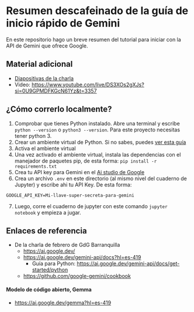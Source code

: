 # Resumen descafeinado de la guía de inicio rápido de Gemini

En este repositorio hago un breve resumen del tutorial para iniciar con la API  de Gemini que ofrece Google.

## Material adicional
- [Diapositivas de la charla](https://docs.google.com/presentation/d/16hAiguZxSsllFlU2eq7mbtb1whBbvnUI/edit?usp=sharing&ouid=102956723374392876682&rtpof=true&sd=true)
- Video: https://www.youtube.com/live/DS3XOs2gXJs?si=0U9GPMDFKGcN61Yz&t=3357

## ¿Cómo correrlo localmente?

1. Comprobar que tienes Python instalado. Abre una terminal y escribe `python --version` o `python3 --version`. Para este proyecto necesitas tener python 3.
2. Crear un ambiente virtual de Python. Si no sabes, puedes [ver esta guía](https://micro.recursospython.com/recursos/como-crear-un-entorno-virtual-venv.html)
3. Activa el ambiente virtual
4. Una vez activado el ambiente virtual, instala las dependencias con el manejador de paquetes pip, de esta forma: `pip install -r requirements.txt`
5. Crea tu API key para Gemini en el [Ai studio de Google](https://aistudio.google.com/app/apikey)
6. Crea un archivo `.env` en este directorio (al mismo nivel del cuaderno de Jupyter) y escribe ahi tu API Key. De esta forma:

```
GOOGLE_API_KEY=Mi-llave-super-secreta-para-gemini
```

7. Luego, corre el cuaderno de jupyter con este comando `jupyter notebook` y empieza a jugar.

## Enlaces de referencia

- De la charla de febrero de GdG Barranquilla
  - https://ai.google.dev/
  - https://ai.google.dev/gemini-api/docs?hl=es-419
      - Guía para Python: https://ai.google.dev/gemini-api/docs/get-started/python
  - https://github.com/google-gemini/cookbook

#### Modelo de código abierto, Gemma
  - https://ai.google.dev/gemma?hl=es-419

